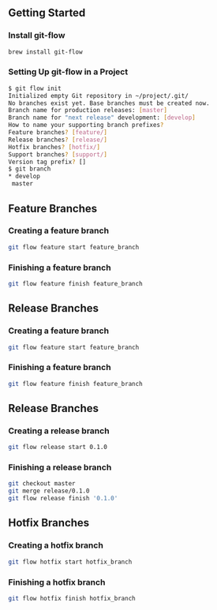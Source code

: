 ## Getting Started
### Install git-flow
```bash
brew install git-flow
```

### Setting Up git-flow in a Project
```bash
$ git flow init
Initialized empty Git repository in ~/project/.git/
No branches exist yet. Base branches must be created now.
Branch name for production releases: [master]
Branch name for "next release" development: [develop]
How to name your supporting branch prefixes?
Feature branches? [feature/]
Release branches? [release/]
Hotfix branches? [hotfix/]
Support branches? [support/]
Version tag prefix? []
$ git branch
* develop
 master
```

## Feature Branches
### Creating a feature branch
```bash
git flow feature start feature_branch
```

### Finishing a feature branch
```bash
git flow feature finish feature_branch
```

## Release Branches
### Creating a feature branch
```bash
git flow feature start feature_branch
```

### Finishing a feature branch
```bash
git flow feature finish feature_branch
```

## Release Branches
### Creating a release branch
```bash
git flow release start 0.1.0
```

### Finishing a release branch
```bash
git checkout master
git merge release/0.1.0
git flow release finish '0.1.0'
```

## Hotfix Branches
### Creating a hotfix branch
```bash
git flow hotfix start hotfix_branch
```

### Finishing a hotfix branch
```bash
git flow hotfix finish hotfix_branch
```
